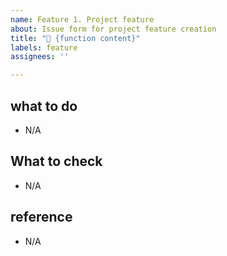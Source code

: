 ```yaml
---
name: Feature 1. Project feature
about: Issue form for project feature creation
title: "📑 {function content}"
labels: feature
assignees: ''

---
```


## what to do

- N/A

## What to check

- N/A

## reference

- N/A

